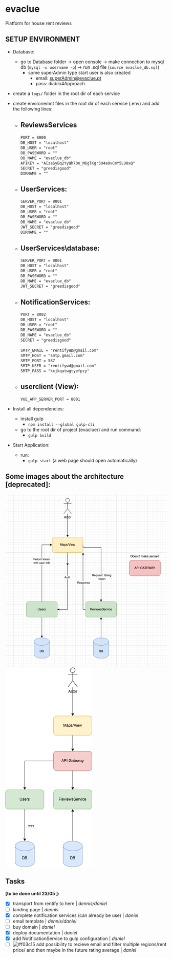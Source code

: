 # evaclue
Platform for house rent reviews

## SETUP ENVIRONMENT
- Database:
    - go to Database folder -> open console -> make connection to mysql db (``` mysql -u username -p ```) -> run .sql file (``` source evaclue_db.sql ```)
        - some superAdmin type start user is also created
            - email: superAdmin@evaclue.pt
            - pass: diablo4Approach.

- create a ``` logs/ ``` folder in the root dir of each service
 
- create environemnt files in the root dir of each service (.env) and add the following lines:
    - ReviewsServices
        - 
        ``` 
        PORT = 8000
        DB_HOST = "localhost"
        DB_USER = "root"
        DB_PASSWORD = ""
        DB_NAME = "evaclue_db"
        APIKEY = "AIzaSyBq2YyQh70n_M6glKgr3U4a9vCmY5LU0xQ"
        SECRET = "greedisgood"
        DIRNAME = "" 
        ```
    - UserServices:
        - 
        ```
        SERVER_PORT = 8001
        DB_HOST = "localhost"
        DB_USER = "root"
        DB_PASSWORD = ""
        DB_NAME = "evaclue_db"
        JWT_SECRET = "greedisgood"
        DIRNAME = ""
        ```
    - UserServices\database:
        - 
        ```
        SERVER_PORT = 8001
        DB_HOST = "localhost"
        DB_USER = "root"
        DB_PASSWORD = ""
        DB_NAME = "evaclue_db"
        JWT_SECRET = "greedisgood"
        ```
    - NotificationServices:
        - 
        ```
        PORT = 8002
        DB_HOST = "localhost"
        DB_USER = "root"
        DB_PASSWORD = ""
        DB_NAME = "evaclue_db"
        SECRET = "greedisgood"

        SMTP_EMAIL = "rentifyWD@gmail.com"
        SMTP_HOST = "smtp.gmail.com"
        SMTP_PORT = 587
        SMTP_USER = "rentifywd@gmail.com"
        SMTP_PASS = "kxjkqatwgtyefpzy"
        ```
    - userclient (View):
        - 
        ```
        VUE_APP_SERVER_PORT = 8001
        ```

- Install all dependencies:
    - install gulp
        - ``` npm install --global gulp-cli ```
    - go to the root dir of project (evaclue/) and run command: 
        - ``` gulp build ```

- Start Application:
    - run:
        - ``` gulp start ``` (a web page should open automatically)

## Some images about the architecture [deprecated]:
![Screenshot](imgs/arq.png)
![Screenshot](imgs/wAPIGAT.png)

## Tasks
**[to be done until 23/05 ]:**
- [x] transport from rentify to here | *dennis/daniel*
- [ ] landing page | *dennis*
- [x] complete notification services (can already be use) | *daniel*
- [ ] email template | *dennis/daniel*
- [ ] buy domain | *daniel*
- [x] deploy documentation | *daniel*
- [x] add NotificationService to gulp configuration | *daniel*
- [ ] ![#f03c15](https://placehold.co/15x15/f03c15/f03c15.png) add possibility to recieve email and filter multiple regions/rent price/ and then maybe in the future rating average | *daniel* 

